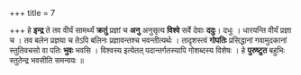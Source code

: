 +++
title = 7

+++
हे **इन्द्र** ते तव वीर्यं सामर्थ्यं **क्रतुं** प्रज्ञां च **अनु** अनुसृत्य **विश्वे** सर्वे देवाः **ददुः**। दधुः । धारयन्ति वीर्यं प्रज्ञा च । तव बलेन प्रज्ञया च तेऽपि बलिनः प्रज्ञावन्तश्च भवन्तीत्यर्थः । तादृशस्त्वं **गोपतिः** प्रसिद्धानां गवामुदकानां स्तुतिवचसो वा पतिः **भुवः** भवसि । विश्वस्य इत्येतत् पदान्तर्गतस्यापि गोशब्दस्य विशेषः । हे **पुरुष्टुत** बहुभिः स्तुतेन्द्र भवसीति समन्वयः ॥